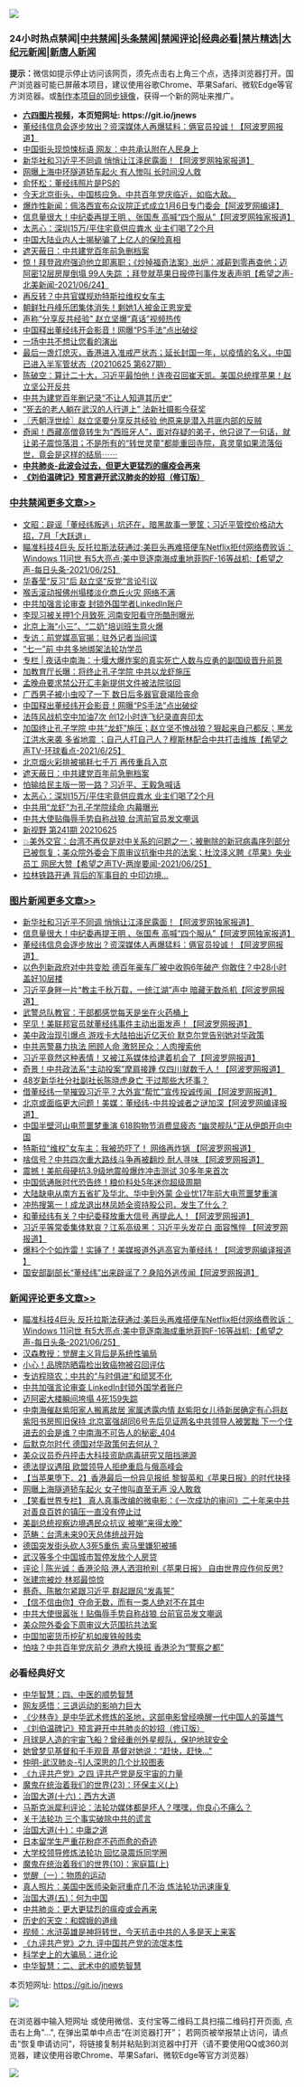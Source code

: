 ![](https://raw.githubusercontent.com/fqnews/bnews/master/64photo/fqnews-qr.jpg)

<div id="tt">
<h3>24小时热点禁闻|<a href="#%E4%B8%AD%E5%85%B1%E7%A6%81%E9%97%BB%E6%9B%B4%E5%A4%9A%E6%96%87%E7%AB%A0">中共禁闻</a>|<a href="#%E5%9B%BE%E7%89%87%E6%96%B0%E9%97%BB%E6%9B%B4%E5%A4%9A%E6%96%87%E7%AB%A0">头条禁闻</a>|<a href="#%E6%96%B0%E9%97%BB%E8%AF%84%E8%AE%BA%E6%9B%B4%E5%A4%9A%E6%96%87%E7%AB%A0">禁闻评论|<a href="#%E5%BF%85%E7%9C%8B%E7%BB%8F%E5%85%B8%E5%A5%BD%E6%96%87">经典必看|<a href="/video.md#%E7%A6%81%E7%89%87%E7%B2%BE%E9%80%89">禁片精选</a>|<a href="https://github.com/fqnews/djy/blob/master/gb/nf1351518.md#1">大纪元新闻</a>|<a href="https://github.com/fqnews/ntdtv/blob/master/gb/prog204.md#1">新唐人新闻</a></h3>
<div><b>提示：</b>微信如提示停止访问该网页，须先点击右上角三个点，选择浏览器打开。国产浏览器可能已屏蔽本项目，建议使用谷歌Chrome、苹果Safari、微软Edge等官方浏览器。或<a href="https://github.com/fqnews/bnews/blob/master/%E5%88%B6%E4%BD%9Cgit%E7%A6%81%E9%97%BB%E9%95%9C%E5%83%8F.md">制作本项目的同步镜像</a>，获得一个新的网址来推广。</div>
<ul>
<li><b><a href="http://d1.bdrive.tk/64.mp4" target="_blank">六四图片视频</a>，本页短网址: https://git.io/jnews</b></li>
<li><a href="/topimagenews/20210625/1574040.md">董经纬信息会逐步放出？资深媒体人再爆猛料：俩官员投诚！【阿波罗网报道】</a></li>
<li><a href="/cnnews/20210625/1574004.md">中国街头现惊悚标语 网友：中共承认附在人民身上</a></li>
<li><a href="/topimagenews/20210625/1574189.md">新华社和习近平不同调 悄悄让江泽民露面！【阿波罗网独家报道】</a></li>
<li><a href="/cbnews/20210625/1573933.md">网曝上海中环隧道轿车起火 有人惨叫 长时间没人救</a></li>
<li><a href="/cbnews/20210625/1574020.md">俞怀松：董经纬照片是PS的</a></li>
<li><a href="/bannedvideo/20210625/1574224.md">今天北京街头，中国核应急。中共百年党庆临近，如临大敌。</a></li>
<li><a href="/cnnews/20210625/1574348.md">爆炸性新闻：佩洛西宣布众议院正式成立1月6日专门委会【阿波罗网编译】</a></li>
<li><a href="/topimagenews/20210625/1574140.md">信息量很大！中纪委再提王明 、张国焘 高喊“四个服从”【阿波罗网独家报道】</a></li>
<li><a href="/cbnews/20210625/1574390.md">太恶心：深圳15万/平住宅竟供应粪水 业主们喝了2个月</a></li>
<li><a href="/cbnews/20210625/1574041.md">中国大陆业内人士揭秘骗了上亿人的保险真相</a></li>
<li><a href="/cbnews/20210625/1574392.md">遮天蔽日：中共建党百年前急删档案</a></li>
<li><a href="/comments/20210625/1574036.md">惊！拜登政府强迫他立即离职；《炒掉福奇法案》出炉：减薪到零再查他；迈阿密12层房屋倒塌 99人失踪 ；拜登就苹果日报停刊事件发表声明【希望之声-北美新闻-2021/06/24】</a></li>
<li><a href="/cnnews/20210625/1574238.md">再反转？中共官媒规劝特斯拉维权女车主</a></li>
<li><a href="/cnnews/20210625/1574374.md">朝鲜牡丹峰乐团集体消失！剩她1人被金正恩宠爱</a></li>
<li><a href="/cbnews/20210625/1574143.md">声称“分享反共经验" 赵立坚爆“真话”视频热传</a></li>
<li><a href="/cbnews/20210626/1574515.md">中国释出董经纬开会影音！网曝“PS手法”点出破绽</a></li>
<li><a href="/cnnews/20210625/1574411.md">一场中共不想让您看的演出</a></li>
<li><a href="/bannedvideo/20210625/1574187.md">最后一盏灯熄灭，香港进入准戒严状态；延长封国一年，以疫情的名义，中国已进入半军管状态（20210625 第627期）</a></li>
<li><a href="/bannedvideo/20210625/1574297.md">陈破空：算计二十大，习近平最怕他！连夜召回崔天凯。美国总统撑苹果！赵立坚公开反共</a></li>
<li><a href="/cnnews/20210625/1574108.md">中共为建党百年删记录“不让人知道其历史”</a></li>
<li><a href="/headline/20210625/1574423.md">“死去的老人躺在武汉的人行道上” 法新社摄影今获奖</a></li>
<li><a href="/ssgc/20210625/1574010.md">〖兲朝浮世绘〗赵立坚要分享反共经验 他原来是潜入共匪内部的反贼</a></li>
<li><a href="/comments/20210625/1574258.md">奇闻！西藏高僧竟转生为“西班牙人”，面对存疑的弟子，他只说了一句话，就让弟子震惊落泪；不是所有的“转世灵童”都能重回寺院，真灵童如果流落俗世，竟会是这样的结局⋯⋯</a></li>
<li><b><a href="/comments/20200211/1275071.md" target="_blank">中共肺炎-此波会过去，但更大更猛烈的瘟疫会再来</a></b></li>
<li><b><a href="/comments/20200207/1272816.md" target="_blank">《刘伯温碑记》预言避开武汉肺炎的妙招（修订版）</a></b></li>
</ul>
</div>

<div class="catlist">
<h3><a href="/cbnews/" target="_blank">中共禁闻</a><span><a href="/cbnews/" target="_blank" rel="nofollow">更多文章>></a></span></h3>
<ul>
<li><a href="/cbnews/20210626/1574646.md" target="_blank">文昭：辟谣「董经纬叛逃」坑还在，暗黑故事一箩筐；习近平管控价格动大招，7月「大跃退」</a></li>
<li><a href="/comments/20210626/1574634.md" target="_blank">瞄准科技4巨头 反托拉斯法获通过;美巨头再难搭便车Netflix拒付网络费败诉：Windows 11问世 有5大亮点;美中竞逐南海成重地菲购F-16等战机;【希望之声-每日头条-2021/06/25】</a></li>
<li><a href="/cbnews/20210626/1574633.md" target="_blank">华春莹“反习”后 赵立坚“反党”言论引议</a></li>
<li><a href="/cbnews/20210626/1574597.md" target="_blank">喉舌滚动报佛州塌楼淡化商丘火灾 网络不满</a></li>
<li><a href="/cbnews/20210626/1574581.md" target="_blank">中共加强言论审查 封锁外国学者LinkedIn账户</a></li>
<li><a href="/cbnews/20210626/1574580.md" target="_blank">李现习被关押1个月致死 河南安阳看守所酷刑曝光</a></li>
<li><a href="/cbnews/20210626/1574579.md" target="_blank">北京上海“小三”、“二奶”培训班生意火爆</a></li>
<li><a href="/cbnews/20210626/1574570.md" target="_blank">专访：前党媒高官揭：驻外记者当间谍</a></li>
<li><a href="/cbnews/20210626/1574568.md" target="_blank">“七一”前 中共多地绑架法轮功学员</a></li>
<li><a href="/cbnews/20210626/1574562.md" target="_blank">专栏 | 夜话中南海：十堰大爆炸案的真实死亡人数与应勇的副国级晋升前景</a></li>
<li><a href="/cbnews/20210626/1574551.md" target="_blank">加教育厅长曝：将终止孔子学院 中共以龙虾施压</a></li>
<li><a href="/cbnews/20210626/1574550.md" target="_blank">孟晚舟要求禁公开汇丰新提供文件被法院驳回</a></li>
<li><a href="/cbnews/20210626/1574516.md" target="_blank">广西男子被小虫咬了一下 数日后多器官衰竭险丧命</a></li>
<li><a href="/cbnews/20210626/1574515.md" target="_blank">中国释出董经纬开会影音！网曝“PS手法”点出破绽</a></li>
<li><a href="/cbnews/20210626/1574483.md" target="_blank">法阵风战机空中加油7次 创12小时连飞纪录直奔印太</a></li>
<li><a href="/comments/20210626/1574482.md" target="_blank">加国终止孔子学院 中共“龙虾”施压；赵立坚不愧战狼？狠起来自己都反；黑龙江洪水来袭  多省地震 ；自己人打自己人？穆斯林配合中共打击维族【希望之声TV-环球看点-2021/6/25】</a></li>
<li><a href="/cbnews/20210625/1574409.md" target="_blank">北京烟火彩排被揭耗七千万 再传重兵入京</a></li>
<li><a href="/cbnews/20210625/1574392.md" target="_blank">遮天蔽日：中共建党百年前急删档案</a></li>
<li><a href="/cbnews/20210625/1574391.md" target="_blank">怕输给民主版一带一路？习近平、王毅急喊话</a></li>
<li><a href="/cbnews/20210625/1574390.md" target="_blank">太恶心：深圳15万/平住宅竟供应粪水 业主们喝了2个月</a></li>
<li><a href="/cbnews/20210625/1574366.md" target="_blank">中共用“龙虾”为孔子学院续命 内幕曝光</a></li>
<li><a href="/cbnews/20210625/1574365.md" target="_blank">中共大使贴侮辱手势自称战狼 台湾前官员发文嘲讽</a></li>
<li><a href="/comments/20210625/1574360.md" target="_blank">新视野 第241期 20210625</a></li>
<li><a href="/comments/20210625/1574345.md" target="_blank">💥美外交官：台湾不再仅是对中关系的问题之一；被删除的新冠病毒序列部分已被恢复；美众院外委会下周审议抗衡中共的法案；杜汶泽义聘《苹果》失业员工 网民大赞【希望之声TV-两岸要闻-2021/06/25】</a></li>
<li><a href="/cbnews/20210625/1574344.md" target="_blank">拉林铁路开通 背后的军事目的 中印边境…</a></li>

</ul>
</div>
<div class="catlist">
<h3><a href="/topimagenews/" target="_blank">图片新闻</a><span><a href="/topimagenews/" target="_blank" rel="nofollow">更多文章>></a></span></h3>
<ul>
<li><a href="/topimagenews/20210625/1574189.md" target="_blank">新华社和习近平不同调 悄悄让江泽民露面！【阿波罗网独家报道】</a></li>
<li><a href="/topimagenews/20210625/1574140.md" target="_blank">信息量很大！中纪委再提王明 、张国焘 高喊“四个服从”【阿波罗网独家报道】</a></li>
<li><a href="/topimagenews/20210625/1574040.md" target="_blank">董经纬信息会逐步放出？资深媒体人再爆猛料：俩官员投诚！【阿波罗网报道】</a></li>
<li><a href="/topimagenews/20210624/1573598.md" target="_blank">以色列新政府对中共变脸 德百年豪车厂被中收购6年破产 你敢住？中28小时盖好10层楼</a></li>
<li><a href="/topimagenews/20210624/1573398.md" target="_blank">习近平身畔一片“教主千秋万载，一统江湖”声中 暗藏无数杀机【阿波罗网报道】</a></li>
<li><a href="/topimagenews/20210624/1573292.md" target="_blank">武警总队教官：干部都感觉每天是坐在火药桶上</a></li>
<li><a href="/topimagenews/20210623/1572879.md" target="_blank">罕见！美联邦官员就董经纬事件主动出面发声！【阿波罗网报道】</a></li>
<li><a href="/topimagenews/20210623/1572841.md" target="_blank">美中政治现引爆点 游戏卡大陆拍出近亿天价 默克尔党告别她对华政策</a></li>
<li><a href="/topimagenews/20210623/1572689.md" target="_blank">中共恶警暴力执法 罔顾人命 激怒民众：人肉搜索他</a></li>
<li><a href="/topimagenews/20210623/1572656.md" target="_blank">习近平竟然这种表情！又被江系媒体给逮着机会了【阿波罗网报道】</a></li>
<li><a href="/topimagenews/20210623/1572594.md" target="_blank">奇景！中共政法系“主动投案”摩肩接踵 仅四川就数千人！【阿波罗网报道】</a></li>
<li><a href="/topimagenews/20210623/1572334.md" target="_blank">48岁新华社分社副社长陈晓虎身亡 干过那些大坏事？</a></li>
<li><a href="/topimagenews/20210622/1571979.md" target="_blank">借董经纬一举摧毁习近平？大外宣“帮忙”宣传投诚传闻 【阿波罗网报道】</a></li>
<li><a href="/topimagenews/20210622/1571863.md" target="_blank">北京或面临更大问题！美媒：董经纬-中共投诚者之谜加深【阿波罗网编译报道】</a></li>
<li><a href="/topimagenews/20210621/1571349.md" target="_blank">中国半壁河山电荒噩梦重演 618购物节消费显疲态 “幽灵舰队”正从伊朗开向中国</a></li>
<li><a href="/topimagenews/20210621/1571238.md" target="_blank">特斯拉“维权”女车主：我被恐吓了！ 网络再炸锅 【阿波罗网报道】</a></li>
<li><a href="/topimagenews/20210621/1571162.md" target="_blank">啥信号？中共四次重大路线斗争再被翻炒 耐人寻味 【阿波罗网报道】</a></li>
<li><a href="/topimagenews/20210621/1571069.md" target="_blank">震撼！美航母硬抗3.9级地震般爆炸冲击测试 30多年来首次</a></li>
<li><a href="/topimagenews/20210621/1570856.md" target="_blank">中国低通胀时代恐告终！粮价料处5年迷你超级周期</a></li>
<li><a href="/topimagenews/20210620/1570841.md" target="_blank">大陆缺电从南方五省扩及华北、华中到外蒙 企业忧17年前大电荒噩梦重演</a></li>
<li><a href="/topimagenews/20210620/1570595.md" target="_blank">冲热搜第一！成龙退出林凤娇全资持股公司，发生了什么？</a></li>
<li><a href="/topimagenews/20210620/1570532.md" target="_blank">和董经纬有关？中纪委释放重大信号 再提此人！【阿波罗网报道】</a></li>
<li><a href="/topimagenews/20210619/1570003.md" target="_blank">习近平等常委集体默哀？江系高级黑：习近平头发花白 面容憔悴 【阿波罗网报道】</a></li>
<li><a href="/topimagenews/20210619/1569734.md" target="_blank">爆料个个如炸雷！实锤了！美媒报道外逃高官为董经纬！【阿波罗网编译报道 】</a></li>
<li><a href="/topimagenews/20210618/1569604.md" target="_blank">国安部副部长“董经纬”出来辟谣了？身陷外逃传闻【阿波罗网报道】</a></li>

</ul>
</div>
<div class="catlist">
<h3><a href="/comments/" target="_blank">新闻评论</a><span><a href="/comments/" target="_blank" rel="nofollow">更多文章>></a></span></h3>
<ul>
<li><a href="/comments/20210626/1574634.md" target="_blank">瞄准科技4巨头 反托拉斯法获通过;美巨头再难搭便车Netflix拒付网络费败诉：Windows 11问世 有5大亮点;美中竞逐南海成重地菲购F-16等战机;【希望之声-每日头条-2021/06/25】</a></li>
<li><a href="/comments/20210626/1574628.md" target="_blank">汉森教授：觉醒主义背后是系统性骗局</a></li>
<li><a href="/comments/20210626/1574627.md" target="_blank">小心！品牌防晒霜检出致癌物被召回评估</a></li>
<li><a href="/comments/20210626/1574616.md" target="_blank">专访程晓农：中共的“与时俱进”和顽冥不化</a></li>
<li><a href="/comments/20210626/1574615.md" target="_blank">中共加强言论审查 LinkedIn封锁外国学者账户</a></li>
<li><a href="/comments/20210626/1574614.md" target="_blank">迈阿密大楼瞬间垮塌 4死159失踪</a></li>
<li><a href="/comments/20210626/1574612.md" target="_blank">中南海催赵紫阳家人搬离故居 家属透露内情 赵紫阳女儿待新居确定有心将赵紫阳书房照旧保持 北京富强胡同6号先后见证两名中共领导人被罢黜 下一个住进去的会是谁？中南海不可告人的秘密_404</a></li>
<li><a href="/comments/20210626/1574611.md" target="_blank">后默克尔时代 德国对华政策何去何从？</a></li>
<li><a href="/comments/20210626/1574602.md" target="_blank">美众议员乔丹抨击大科技资助病毒研究又阻挡溯源</a></li>
<li><a href="/comments/20210626/1574601.md" target="_blank">德法提议遇阻 欧盟领导人拒绝重启与俄高峰会</a></li>
<li><a href="/comments/20210626/1574596.md" target="_blank">【当苹果堕下．2】香港最后一份异见报纸 黎智英和《苹果日报》的时代抉择</a></li>
<li><a href="/comments/20210626/1574595.md" target="_blank">网曝上海隧道轿车起火 女子惨叫直至无声 没人敢救</a></li>
<li><a href="/comments/20210626/1574594.md" target="_blank">【笑看世界专栏】 真人真事改编的微电影：《一次成功的审问》二十年来中共对善良百姓的镇压一直没有停止过</a></li>
<li><a href="/comments/20210626/1574593.md" target="_blank">美副总统视察边境遇民众抗议 被嘲“来得太晚”</a></li>
<li><a href="/comments/20210626/1574584.md" target="_blank">范畴：台湾未来90天总体统战开始</a></li>
<li><a href="/comments/20210626/1574577.md" target="_blank">德国突发街头砍人3死5重伤 索马里嫌犯被捕</a></li>
<li><a href="/comments/20210626/1574566.md" target="_blank">武汉等多个中国城市暂停发放个人房贷</a></li>
<li><a href="/comments/20210626/1574561.md" target="_blank">评论 | 陈光诚：香港沦陷 港人洒泪抢别《苹果日报》 自由世界应作何反思?</a></li>
<li><a href="/comments/20210626/1574549.md" target="_blank">张建宗被炒 林郑最惊惊</a></li>
<li><a href="/comments/20210626/1574548.md" target="_blank">蔡奇、陈敏尔紧跟习近平 群起跟风“发毒誓”</a></li>
<li><a href="/comments/20210626/1574547.md" target="_blank">【信不信由你】夺命无数，而有一类人绝对不在其中</a></li>
<li><a href="/comments/20210626/1574546.md" target="_blank">中共大使很嚣张！贴侮辱手势自称战狼 台前官员发文嘲讽</a></li>
<li><a href="/comments/20210626/1574535.md" target="_blank">美众院外委会下周审议大范围抗共法案</a></li>
<li><a href="/comments/20210626/1574534.md" target="_blank">中国加密货币挖矿机如废铁般贱卖</a></li>
<li><a href="/comments/20210626/1574531.md" target="_blank">怕啥？中共百年党庆前夕 港府大换班 香港沦为“警察之都”</a></li>

</ul>
</div>

<div class="catlist">
<h3>必看经典好文</h3>
<ul>
<li><a href="/comments/20200605/783247.md" target="_blank">中华智慧：四、中医的顺势智慧</a></li>
<li><a href="/cbnews/20200126/1265515.md" target="_blank">网友感悟：三退运动的影响力巨大</a></li>
<li><a href="/comments/20201013/1412612.md" target="_blank">《少林寺》是中华武术修炼的圣地，这部电影曾经唤醒一代中国人的英雄气</a></li>
<li><a href="/comments/20200207/1272816.md" target="_blank">《刘伯温碑记》预言避开中共肺炎的妙招（修订版）</a></li>
<li><a href="/comments/20200712/1359456.md" target="_blank">月球是人造的宇宙飞船？曾经重创外星舰队，保护地球安全</a></li>
<li><a href="/cnnews/20210420/1529760.md" target="_blank">她曾梦见基督和千手观音 基督对她说：“赶快，赶快…”</a></li>
<li><a href="/comments/20200620/1347687.md" target="_blank">仲明-武汉肺炎-引人深思的几个比较图表</a></li>
<li><a href="/bookonline/20131116/201053.md" target="_blank">《九评共产党》之四 评共产党是反宇宙的力量</a></li>
<li><a href="/ssgc/20180904/993719.md" target="_blank">魔鬼在统治着我们的世界(23)：环保主义(上)</a></li>
<li><a href="/comments/20201110/1428663.md" target="_blank">治国大道(十六)：西方大道</a></li>
<li><a href="/comments/20210207/1482940.md" target="_blank">马斯克派犀利评论：法轮功媒体都是坏人？嘿嘿，你良心不痛么？</a></li>
<li><a href="/cbnews/20200703/1354907.md" target="_blank">关于法轮功 三个事实破除中共的谎言</a></li>
<li><a href="/cbnews/20180316/915423.md" target="_blank">治国大道(十)：中庸之道</a></li>
<li><a href="/comments/20210324/1511732.md" target="_blank">日本留学生严重花粉症不药而愈的奇迹</a></li>
<li><a href="/cbnews/20210517/1548104.md" target="_blank">大学校领导修炼法轮功 回忆录震烁同学圈</a></li>
<li><a href="/topimagenews/20180529/950153.md" target="_blank">魔鬼在统治着我们的世界(10)：家庭篇(上)</a></li>
<li><a href="/comments/20200810/1377609.md" target="_blank">觉醒（一）：物质的运动</a></li>
<li><a href="/comments/20210215/1487728.md" target="_blank">真人照片：美国中医师染新冠重症几不治 炼法轮功迅速康复</a></li>
<li><a href="/cbnews/20180311/913065.md" target="_blank">治国大道(五)：何为中国</a></li>
<li><a href="/comments/20200211/1275071.md" target="_blank">中共肺炎：更大更猛烈的瘟疫或会再来</a></li>
<li><a href="/cbnews/20190219/1083302.md" target="_blank">历史的天空：和嫦娥的道缘</a></li>
<li><a href="/comments/20200623/1273653.md" target="_blank">视频：水浒英雄是神将转世，今天抗击中共的人多是天上来客</a></li>
<li><a href="/bookonline/20131116/201045.md" target="_blank">《九评共产党》之九 评中国共产党的流氓本性</a></li>
<li><a href="/comments/20200605/783246.md" target="_blank">科学史上的大骗局：进化论</a></li>
<li><a href="/comments/20200605/783249.md" target="_blank">中华智慧：二、武术中的顺势智慧</a></li>

</ul>
</div>

本页短网址: https://git.io/jnews

![](https://raw.githubusercontent.com/fqnews/bnews/master/64photo/fqnews-qr.jpg)

在浏览器中输入短网址 或使用微信、支付宝等二维码工具扫描二维码打开页面, 点击右上角"...", 在弹出菜单中点击“在浏览器打开”； 若网页被举报禁止访问，请点击“恢复申请访问”，将链接复制并粘贴到浏览器中打开（请不要使用QQ或360浏览器，建议使用谷歌Chrome、苹果Safari、微软Edge等官方浏览器）

![](https://raw.githubusercontent.com/fqnews/bnews/master/64photo/wx.jpg)
